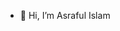 - 👋 Hi, I’m Asraful Islam
<!---
ASRAF-UL/ASRAF-UL is a ✨ special ✨ repository because its `README.md` (this file) appears on your GitHub profile.
You can click the Preview link to take a look at your changes.
--->
